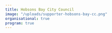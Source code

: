 ```yaml
---
title: Hobsons Bay City Council
image: "/uploads/supporter-hobsons-bay-cc.png"
organisational: true
program: true
---
```


